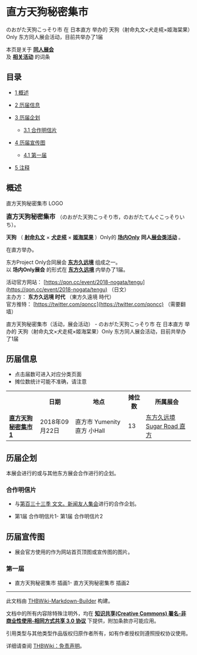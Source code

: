 # 直方天狗秘密集市

<!-- source html: G:\repos\THBWiki-Markdown-Builder\THBWikiMarkdown\Temp\main\e\e7\ns0%3A%E7%9B%B4%E6%96%B9%E5%A4%A9%E7%8B%97%E7%A7%98%E5%AF%86%E9%9B%86%E5%B8%82.html -->

のおがた天狗こっそり市 在 日本直方 举办的 天狗（射命丸文×犬走椛×姬海棠果）Only 东方同人展会活动，目前共举办了1届

本页是关于 **[同人展会](./同人展会.md#展会类活动)**   
及 **[相关活动](./相关活动.md)** 的词条

## 目录

- [1 概述](#概述)
- [2 历届信息](#历届信息)
- [3 历届企划](#历届企划)

  - [3.1 合作明信片](#合作明信片)



- [4 历届宣传图](#历届宣传图)

  - [4.1 第一届](#第一届)



- [5 注释](#注释)





## 概述
[](./文件-直方天狗秘密集市LOGO.png.md)  [](./文件-直方天狗秘密集市LOGO.png.md)直方天狗秘密集市 LOGO
  
<big> **直方天狗秘密集市** </big>（のおがた天狗こっそり市，のおがたてんぐこっそりいち）。  
  
  
  
  
 **天狗** （ **[射命丸文](./射命丸文.md)** × **[犬走椛](./犬走椛.md)** × **[姬海棠果](./姬海棠果.md)** ）Only的 **[场内Only](./场内限定展会.md#场内Only展会)**  **同人[展会类活动](./展会类活动.md#展会类活动)** 。  
  
在直方举办。  
  
东方Project Only合同展会 **[东方久远境](./东方久远境.md)** 组成之一。  
以 **场内Only展会** 的形式在 **[东方久远境](./东方久远境.md)** 内举办了1届。  
  
  
  
  
活动官方网站： [https://qon.cc/event/2018-nogata/tengu](https://qon.cc/event/2018-nogata/tengu) （日文）   
主办方： **东方久远境 时代** （東方久遠境 時代）  
官方推特： [https://twitter.com/qoncc](https://twitter.com/qoncc) （需要翻墙）  
  
直方天狗秘密集市（活动，展会活动） - のおがた天狗こっそり市 在 日本直方 举办的 天狗（射命丸文×犬走椛×姬海棠果）Only 东方同人展会活动，目前共举办了1届

## 历届信息
- 点击届数可进入对应分类页面
- 摊位数统计可能不准确，请注意


<table>
<tbody><tr><th> </th><th>日期</th><th>地点</th><th>摊位数</th><th>所属展会</th></tr><tr><td id="1"><b><a href="/展会作品列表?e=%E7%9B%B4%E6%96%B9%E5%A4%A9%E7%8B%97%E7%A7%98%E5%AF%86%E9%9B%86%E5%B8%82%231">直方天狗秘密集市1</a></b></td><td id="">2018年09月22日</td><td>直方市 Yumenity直方 小Hall</td><td>13</td><td><a href="/%E4%B8%9C%E6%96%B9%E4%B9%85%E8%BF%9C%E5%A2%83#10" title="东方久远境">东方久远境 Sugar Road 直方</a></td></tr>
</tbody></table>




## 历届企划
  
本展会进行的或与其他东方展会合作进行的企划。
  


### 合作明信片
- 与[第百三十三季 文文。新闻友人集会](./文文。新闻友人集会.md)进行的合作企划。

- [](./文件-文文新闻9直方天狗合作明信片1.jpg.md)第1届 合作明信片1- [](./文件-文文新闻9直方天狗合作明信片2.png.md)第1届 合作明信片2


## 历届宣传图
- 展会官方使用的作为网站首页顶图或宣传图的图片。


### 第一届
- [](./文件-直方天狗秘密集市1.png.md)直方天狗秘密集市 插画1- [](./文件-直方天狗秘密集市2.jpg.md)直方天狗秘密集市 插画2


  
  

  

  
  






---

此文档由 [THBWiki-Markdown-Builder](https://github.com/Delsin-Yu/THBWiki-Markdown-Builder) 构建。

文档中的所有内容除特殊注明外，均在 [**知识共享(Creative Commons) 署名-非商业性使用-相同方式共享 3.0 协议**](https://creativecommons.org/licenses/by-sa/3.0/deed.zh-hans) 下提供，附加条款亦可能应用。

引用类型与其他类型作品版权归原作者所有，如有作者授权则遵照授权协议使用。

详细请查阅 [THBWiki：免责声明](https://thbwiki.cc/THBWiki:%E5%85%8D%E8%B4%A3%E5%A3%B0%E6%98%8E)。


